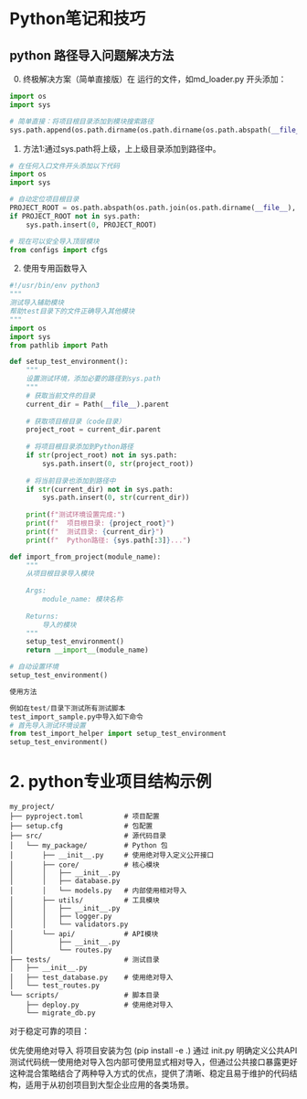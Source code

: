 # Python笔记和技巧

## python 路径导入问题解决方法

0. 终极解决方案（简单直接版）在 运行的文件，如md_loader.py 开头添加：
```python
import os
import sys

# 简单直接：将项目根目录添加到模块搜索路径
sys.path.append(os.path.dirname(os.path.dirname(os.path.abspath(__file__))))
```


1. 方法1:通过sys.path将上级，上上级目录添加到路径中。
```python
# 在任何入口文件开头添加以下代码
import os
import sys

# 自动定位项目根目录
PROJECT_ROOT = os.path.abspath(os.path.join(os.path.dirname(__file__), '..', '..'))
if PROJECT_ROOT not in sys.path:
    sys.path.insert(0, PROJECT_ROOT)

# 现在可以安全导入顶层模块
from configs import cfgs

```
2. 使用专用函数导入

```python
#!/usr/bin/env python3
"""
测试导入辅助模块
帮助test目录下的文件正确导入其他模块
"""
import os
import sys
from pathlib import Path

def setup_test_environment():
    """
    设置测试环境，添加必要的路径到sys.path
    """
    # 获取当前文件的目录
    current_dir = Path(__file__).parent
    
    # 获取项目根目录（code目录）
    project_root = current_dir.parent
    
    # 将项目根目录添加到Python路径
    if str(project_root) not in sys.path:
        sys.path.insert(0, str(project_root))
    
    # 将当前目录也添加到路径中
    if str(current_dir) not in sys.path:
        sys.path.insert(0, str(current_dir))
    
    print(f"测试环境设置完成:")
    print(f"  项目根目录: {project_root}")
    print(f"  测试目录: {current_dir}")
    print(f"  Python路径: {sys.path[:3]}...")

def import_from_project(module_name):
    """
    从项目根目录导入模块
    
    Args:
        module_name: 模块名称
        
    Returns:
        导入的模块
    """
    setup_test_environment()
    return __import__(module_name)

# 自动设置环境
setup_test_environment()

使用方法

例如在test/目录下测试所有测试脚本
test_import_sample.py中导入如下命令
# 首先导入测试环境设置
from test_import_helper import setup_test_environment
setup_test_environment()
```
# 2. python专业项目结构示例
```shell
my_project/
├── pyproject.toml          # 项目配置
├── setup.cfg               # 包配置
├── src/                    # 源代码目录
│   └── my_package/         # Python 包
│       ├── __init__.py     # 使用绝对导入定义公开接口
│       ├── core/           # 核心模块
│       │   ├── __init__.py
│       │   ├── database.py
│       │   └── models.py   # 内部使用相对导入
│       ├── utils/          # 工具模块
│       │   ├── __init__.py
│       │   ├── logger.py
│       │   └── validators.py
│       └── api/            # API模块
│           ├── __init__.py
│           └── routes.py
├── tests/                  # 测试目录
│   ├── __init__.py
│   ├── test_database.py    # 使用绝对导入
│   └── test_routes.py
└── scripts/                # 脚本目录
    ├── deploy.py           # 使用绝对导入
    └── migrate_db.py
```

对于稳定可靠的项目：

​​优先使用绝对导入​​
​​将项目安装为包​​ (pip install -e .)
​​通过 init.py 明确定义公共API​​
​​测试代码统一使用绝对导入​​
​​包内部可使用显式相对导入，但通过公共接口暴露更好​​
这种混合策略结合了两种导入方式的优点，提供了清晰、稳定且易于维护的代码结构，适用于从初创项目到大型企业应用的各类场景。

